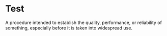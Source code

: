 # Test 

A procedure intended to establish the quality, performance, or reliability of something, especially before it is taken into widespread use.